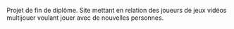Projet de fin de diplôme. 
Site mettant en relation des joueurs de jeux vidéos multijouer voulant jouer avec de nouvelles personnes.
